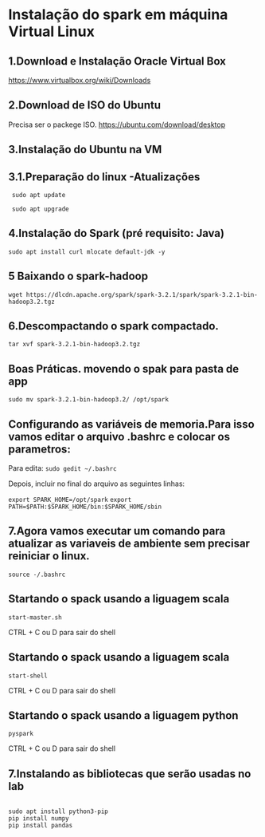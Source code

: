 
# Instalação do spark em máquina Virtual Linux

## 1.Download e Instalação Oracle Virtual Box


https://www.virtualbox.org/wiki/Downloads

## 2.Download de ISO do Ubuntu
Precisa ser o packege ISO.
https://ubuntu.com/download/desktop


## 3.Instalação do Ubuntu na VM

## 3.1.Preparação do linux -Atualizações

<code> sudo apt update </code>

<code> sudo apt upgrade </code>



## 4.Instalação do Spark (pré requisito: Java)

`sudo apt install curl mlocate default-jdk -y`

## 5 Baixando o spark-hadoop

`wget https://dlcdn.apache.org/spark/spark-3.2.1/spark/spark-3.2.1-bin-hadoop3.2.tgz`

## 6.Descompactando o spark compactado.

`tar xvf spark-3.2.1-bin-hadoop3.2.tgz`

## Boas Práticas. movendo o spak para pasta de app
`sudo mv spark-3.2.1-bin-hadoop3.2/ /opt/spark`

## Configurando as variáveis de memoria.Para isso vamos editar o arquivo .bashrc e colocar os parametros:

Para edita:
`sudo gedit ~/.bashrc`

Depois, incluir no final do arquivo as seguintes linhas:

`export SPARK_HOME=/opt/spark`
`export PATH=$PATH:$SPARK_HOME/bin:$SPARK_HOME/sbin`

## 7.Agora vamos executar um comando para atualizar as variaveis de ambiente sem precisar reiniciar o linux.

`source -/.bashrc`

## Startando o spack usando a liguagem scala

`start-master.sh`

CTRL + C ou D  para sair do shell

## Startando o spack usando a liguagem scala
`start-shell`

CTRL + C ou D  para sair do shell


## Startando o spack usando a liguagem python
<code>pyspark </code>

CTRL + C ou D  para sair do shell

## 7.Instalando as bibliotecas que serão usadas no lab
<code>
sudo apt install python3-pip </code>

<code>
pip install numpy </code>
<code>
pip install pandas </code>